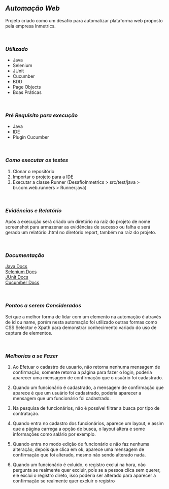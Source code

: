 ## ***Automação Web***
Projeto criado como um desafio para automatizar plataforma web proposto pela empresa Inmetrics.
<p> <br />


### ***Utilizado***

 - Java
 - Selenium
 - JUnit
 - Cucumber
 - BDD
 - Page Objects
 - Boas Práticas
<p> <br />

### ***Pré Requisito para execução***

- Java
- IDE
- Plugin Cucumber
<p> <br />

### ***Como executar os testes***

1. Clonar o repositório
2. Importar o projeto para a IDE
3. Executar a classe Runner (DesafioInmetrics > src/test/java > br.com.web.runners > Runner.java)
<p> <br />

### ***Evidências e Relatório***

Após a execução será criado um diretório na raíz do projeto de nome screenshot para armazenar as evidências de sucesso ou falha e será gerado um relatório .html no diretório report, também na raíz do projeto.
<p> <br />

### ***Documentação***

[Java Docs](https://docs.oracle.com/en/java/)<br />
[Selenium Docs](https://www.selenium.dev/documentation/en/)<br />
[JUnit Docs](https://junit.org/junit5/docs/current/user-guide/)<br />
[Cucumber Docs](https://cucumber.io/docs/cucumber/)
<p> <br />
 
### ***Pontos a serem Considerados***

Sei que a melhor forma de lidar com um elemento na automação é através de id ou name, porém nesta automação foi utilizado outras formas como CSS Selector e Xpath para demonstrar conhecimento variado do uso de captura de elementos.
<p> <br />
 
### ***Melhorias a se Fazer***

1. Ao Efetuar o cadastro de usuario, não retorna nenhuma mensagem de confirmação, somente retorna a página para fazer o login, poderia aparecer uma mensagem de confirmação que o usuário foi cadastrado.

2. Quando um funcionário é cadastrado, a mensagem de confirmação que aparece é que um usuário foi cadastrado, poderia aparecer a mensagem que um funcionário foi cadastrado.

3. Na pesquisa de funcionários, não é possível filtrar a busca por tipo de contratação.

4. Quando entra no cadastro dos funcionários, aparece um layout, e assim que a página carrega a opção de busca, o layout altera e some informações como salário por exemplo.

5. Quando entra no modo edição de funcionário e não faz nenhuma alteração, depois que clica em ok, aparece uma mensagem de confirmação que foi alterado, mesmo não sendo alterado nada.

6. Quando um funcionário é exluido, o registro exclui na hora, não pergunta se realmente quer excluir, pois se a pessoa clica sem querer, ele exclui o registro direto, isso poderia ser alterado para aparecer a confirmação se realmente quer excluir o registro


